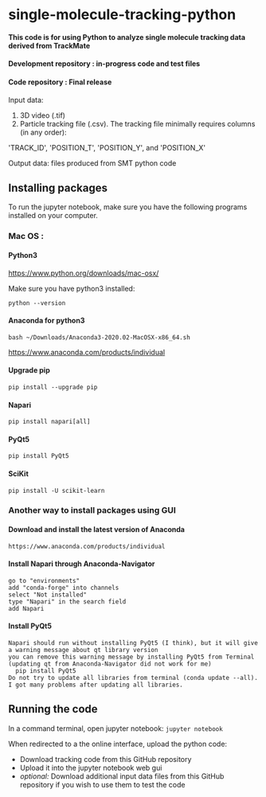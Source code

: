 # single-molecule-tracking-python
#### This code is for using Python to analyze single molecule tracking data derived from TrackMate 

#### Development repository : in-progress code and test files
#### Code repository : Final release 

Input data:     
1. 3D video (.tif) 
2. Particle tracking file (.csv). The tracking file minimally requires columns (in any order): 

  'TRACK_ID', 'POSITION_T', 'POSITION_Y', and 'POSITION_X'    

Output data: files produced from SMT python code

## Installing packages
To run the jupyter notebook, make sure you have the following programs installed on your computer.

### Mac OS : 

#### Python3 
https://www.python.org/downloads/mac-osx/

Make sure you have python3 installed: 

`python --version`


#### Anaconda for python3 
`bash ~/Downloads/Anaconda3-2020.02-MacOSX-x86_64.sh` 

https://www.anaconda.com/products/individual


#### Upgrade pip 
`pip install --upgrade pip`


#### Napari 
`pip install napari[all]`


#### PyQt5 
`pip install PyQt5`


#### SciKit 
`pip install -U scikit-learn`


### Another way to install packages using GUI

#### Download and install the latest version of Anaconda
    https://www.anaconda.com/products/individual

#### Install Napari through Anaconda-Navigator
    go to "environments"
    add "conda-forge" into channels
    select "Not installed"
    type "Napari" in the search field
    add Napari
    
#### Install PyQt5
    Napari should run without installing PyQt5 (I think), but it will give a warning message about qt library version
    you can remove this warning message by installing PyQt5 from Terminal (updating qt from Anaconda-Navigator did not work for me)
      pip install PyQt5
    Do not try to update all libraries from terminal (conda update --all). I got many problems after updating all libraries.

## Running the code 
In a command terminal, open jupyter notebook: 
`jupyter notebook` 

When redirected to a the online interface, upload the python code: 
* Download tracking code from this GitHub repository 
* Upload it into the jupyter notebook web gui
* *optional:* Download additional input data files from this GitHub repository if you wish to use them to test the code

